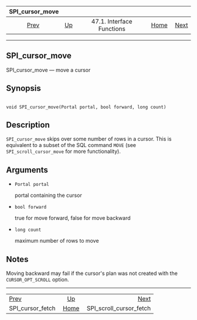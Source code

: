 

|                   SPI\_cursor\_move                   |                                                      |                           |                                                       |                                                                     |
| :---------------------------------------------------: | :--------------------------------------------------- | :-----------------------: | ----------------------------------------------------: | ------------------------------------------------------------------: |
| [Prev](spi-spi-cursor-fetch.html "SPI_cursor_fetch")  | [Up](spi-interface.html "47.1. Interface Functions") | 47.1. Interface Functions | [Home](index.html "PostgreSQL 17devel Documentation") |  [Next](spi-spi-scroll-cursor-fetch.html "SPI_scroll_cursor_fetch") |

***

## SPI\_cursor\_move

SPI\_cursor\_move — move a cursor

## Synopsis

```

void SPI_cursor_move(Portal portal, bool forward, long count)
```

## Description

`SPI_cursor_move` skips over some number of rows in a cursor. This is equivalent to a subset of the SQL command `MOVE` (see `SPI_scroll_cursor_move` for more functionality).

## Arguments

* `Portal portal`

    portal containing the cursor

* `bool forward`

    true for move forward, false for move backward

* `long count`

    maximum number of rows to move

## Notes

Moving backward may fail if the cursor's plan was not created with the `CURSOR_OPT_SCROLL` option.

***

|                                                       |                                                       |                                                                     |
| :---------------------------------------------------- | :---------------------------------------------------: | ------------------------------------------------------------------: |
| [Prev](spi-spi-cursor-fetch.html "SPI_cursor_fetch")  |  [Up](spi-interface.html "47.1. Interface Functions") |  [Next](spi-spi-scroll-cursor-fetch.html "SPI_scroll_cursor_fetch") |
| SPI\_cursor\_fetch                                    | [Home](index.html "PostgreSQL 17devel Documentation") |                                          SPI\_scroll\_cursor\_fetch |
